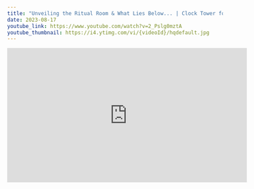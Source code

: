 ```yaml
---
title: "Unveiling the Ritual Room & What Lies Below... | Clock Tower for Windows 95 Let's Play #6"
date: 2023-08-17
youtube_link: https://www.youtube.com/watch?v=2_Pslg0mztA
youtube_thumbnail: https://i4.ytimg.com/vi/{videoId}/hqdefault.jpg
---
```

<iframe width="560" height="315" src="https://www.youtube.com/embed/2_Pslg0mztA" title="Unveiling the Ritual Room & What Lies Below... | Clock Tower for Windows 95 Let's Play #6" frameborder="0" allow="accelerometer; autoplay; clipboard-write; encrypted-media; gyroscope; picture-in-picture; web-share" allowfullscreen></iframe>
